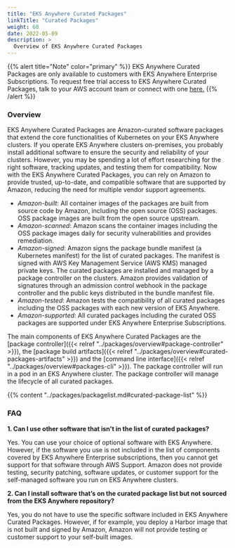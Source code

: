 ```yaml
---
title: "EKS Anywhere Curated Packages"
linkTitle: "Curated Packages"
weight: 60
date: 2022-05-09
description: >
  Overview of EKS Anywhere Curated Packages
---
```


{{% alert title="Note" color="primary" %}}
EKS Anywhere Curated Packages are only available to customers with EKS Anywhere Enterprise Subscriptions. To request free trial access to EKS Anywhere Curated Packages, talk to your AWS account team or connect with one [here.](https://aws.amazon.com/contact-us/sales-support-eks/)
{{% /alert %}}

### Overview
EKS Anywhere Curated Packages are Amazon-curated software packages that extend the core functionalities of Kubernetes on your EKS Anywhere clusters. If you operate EKS Anywhere clusters on-premises, you probably install additional software to ensure the security and reliability of your clusters. However, you may be spending a lot of effort researching for the right software, tracking updates, and testing them for compatibility. Now with the EKS Anywhere Curated Packages, you can rely on Amazon to provide trusted, up-to-date, and compatible software that are supported by Amazon, reducing the need for multiple vendor support agreements. 

* *Amazon-built*: All container images of the packages are built from source code by Amazon, including the open source (OSS) packages. OSS package images are built from the open source upstream.
* *Amazon-scanned*: Amazon scans the container images including the OSS package images daily for security vulnerabilities and provides remediation.
* *Amazon-signed*: Amazon signs the package bundle manifest (a Kubernetes manifest) for the list of curated packages. The manifest is signed with AWS Key Management Service (AWS KMS) managed private keys. The curated packages are installed and managed by a package controller on the clusters. Amazon provides validation of signatures through an admission control webhook in the package controller and the public keys distributed in the bundle manifest file. 
* *Amazon-tested*: Amazon tests the compatibility of all curated packages including the OSS packages with each new version of EKS Anywhere.
* *Amazon-supported*: All curated packages including the curated OSS packages are supported under EKS Anywhere Enterprise Subscriptions. 

The main components of EKS Anywhere Curated Packages are the [package controller]({{< relref "../packages/overview#package-controller" >}}), the [package build artifacts]({{< relref "../packages/overview#curated-packages-artifacts" >}}) and the [command line interface]({{< relref "../packages/overview#packages-cli" >}}). The package controller will run in a pod in an EKS Anywhere cluster. The package controller will manage the lifecycle of all curated packages.

{{% content "../packages/packagelist.md#curated-package-list" %}}

### FAQ

**1. Can I use other software that isn't in the list of curated packages?**

Yes. You can use your choice of optional software with EKS Anywhere. However, if the software you use is not included in the list of components covered by EKS Anywhere Enterprise subscriptions, then you cannot get support for that software through AWS Support. Amazon does not provide testing, security patching, software updates, or customer support for the self-managed software you run on EKS Anywhere clusters.

**2. Can I install software that’s on the curated package list but not sourced from the EKS Anywhere repository?**

Yes, you do not have to use the specific software included in EKS Anywhere Curated Packages. However, if for example, you deploy a Harbor image that is not built and signed by Amazon, Amazon will not provide testing or customer support to your self-built images.

